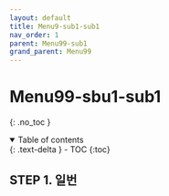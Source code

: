 ```yaml
---
layout: default
title: Menu9-sub1-sub1
nav_order: 1
parent: Menu99-sub1
grand_parent: Menu99
---
```


# Menu99-sbu1-sub1
{: .no_toc }

<details open markdown="block">
  <summary>
    Table of contents
  </summary>
  {: .text-delta }
- TOC
{:toc}
</details>
<!------------------------------------ STEP ------------------------------------>

## STEP 1. 일번